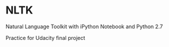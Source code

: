 # NLTK
Natural Language Toolkit with iPython Notebook and Python 2.7

Practice for Udacity final project
